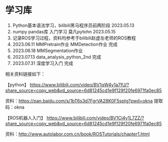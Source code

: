 # 学习库
1. Python基本语法学习，bilibili黑马程序员前两阶段 2023.05.13
2. numpy pandas库 入门学习 莫凡pytohn 2023.05.15
3. 记录ROS学习过程，资料均参考于bilibili赵虚左老师的ROS教程
4. 2023.06.11 MMPretrain作业  MMDetection作业 完成
5. 2023.06.18 MMSegmentation作业
6. 2023.07.13  data_analysis_python_2nd  完成
7. 2023.07.31  深度学习入门 完成

相关资料链接如下：

【python】 https://www.bilibili.com/video/BV1qW4y1a7fU/?share_source=copy_web&vd_source=6d81245cd1e9f129f20fe6971fa0ec85

资料：https://pan.baidu.com/s/1bT6s3d7FgrVA28K0F5sptg?pwd=okna 提取码：okna 

【ROS机器人入门】 https://www.bilibili.com/video/BV1Ci4y1L7ZZ/?share_source=copy_web&vd_source=6d81245cd1e9f129f20fe6971fa0ec85

资料：http://www.autolabor.com.cn/book/ROSTutorials/chapter1.html
